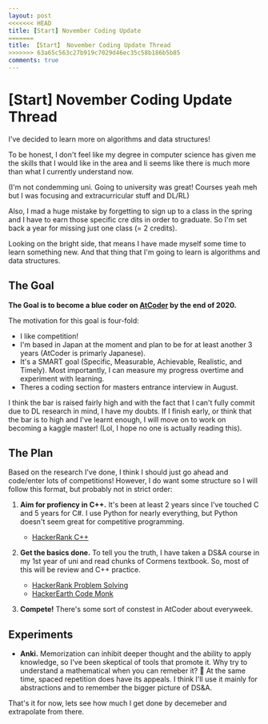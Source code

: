 ```yaml
---
layout: post
<<<<<<< HEAD
title: [Start] November Coding Update
=======
title: 【Start】 November Coding Update Thread
>>>>>>> 63a65c563c27b919c7029d46ec35c58b186b5b85
comments: true
---
```


# [Start] November Coding Update Thread

I've decided to learn more on algorithms and data structures!

To be honest, I don't feel like my degree in computer science has given me the skills that I would like in the area and Ii seems like there is much more than what I currently understand now. 

(I'm not condemming uni. Going to university was great! Courses yeah meh but I was focusing and extracurricular stuff and DL/RL)

Also, I mad a huge mistake by forgetting to sign up to a class in the spring and I have to earn those specific cre dits in order to graduate. So I'm set back a year for missing just one class (= 2 credits). 

Looking on the bright side, that means I have made myself some time to learn something new. And that thing that I'm going to learn is algorithms and data structures. 

## The Goal

**The Goal is to become a blue coder on [AtCoder](https://translate.google.com/translate?sl=auto&tl=en&u=http%3A%2F%2Fchokudai.hatenablog.com%2Fentry%2F2018%2F12%2F04%2F193246) by the end of 2020.** 

The motivation for this goal is four-fold:

- I like competition!
- I'm based in Japan at the moment and plan to be for at least another 3 years (AtCoder is primarly Japanese).
- It's a SMART goal (Specific, Measurable, Achievable, Realistic, and Timely). Most importantly, I can measure my progress overtime and experiment with learning.
- Theres a coding section for masters entrance interview in August.

I think the bar is raised fairly high and with the fact that I can't fully commit due to DL research in mind, I have my doubts. If I finish early, or think that the bar is to high and I've learnt enough, I will move on to work on becoming a kaggle master! (Lol, I hope no one is actually reading this).

## The Plan

Based on the research I've done, I think I should just go ahead and code/enter lots of competitions! However, I do want some structure so I will follow this format, but probably not in strict order:

1. **Aim for profiency in C++.** It's been at least 2 years since I've touched C and 5 years for C#. I use Python for nearly everything, but Python doesn't seem great for competitive programming. 
    - [HackerRank C++](https://www.hackerrank.com/domains/cpp?filters%5Bstatus%5D%5B%5D=unsolved&badge_type=cpp) 
  
2. **Get the basics done.** To tell you the truth, I have taken a DS&A course in my 1st year of uni and read chunks of Cormens textbook. So, most of this will be review and C++ practice.  
    - [HackerRank Problem Solving](https://www.hackerrank.com/domains/data-structures)
    - [HackerEarth Code Monk](https://www.hackerearth.com/ja/practice/codemonk/)

3. **Compete!** There's some sort of constest in AtCoder about everyweek. 

## Experiments

- **Anki.** Memorization can inhibit deeper thought and the ability to apply knowledge, so I've been skeptical of tools that promote it. Why try to understand a mathematical when you can remeber it? :rofl:	At the same time, spaced repetition does have its appeals. I think I'll use it mainly for abstractions and to remember the bigger picture of DS&A. 

That's it for now, lets see how much I get done by decemeber and extrapolate from there.
